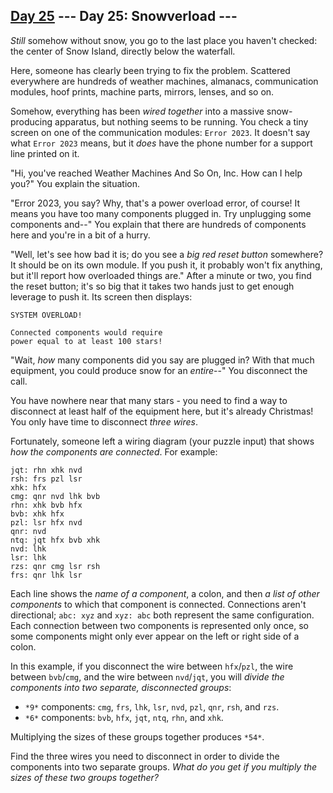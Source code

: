 [Day 25](https://adventofcode.com/2023/day/25) 
 \--- Day 25: Snowverload ---
----------

*Still* somehow without snow, you go to the last place you haven't checked: the center of Snow Island, directly below the waterfall.

Here, someone has clearly been trying to fix the problem. Scattered everywhere are hundreds of weather machines, almanacs, communication modules, hoof prints, machine parts, mirrors, lenses, and so on.

Somehow, everything has been *wired together* into a massive snow-producing apparatus, but nothing seems to be running. You check a tiny screen on one of the communication modules: `Error 2023`. It doesn't say what `Error 2023` means, but it *does* have the phone number for a support line printed on it.

"Hi, you've reached Weather Machines And So On, Inc. How can I help you?" You explain the situation.

"Error 2023, you say? Why, that's a power overload error, of course! It means you have too many components plugged in. Try unplugging some components and--" You explain that there are hundreds of components here and you're in a bit of a hurry.

"Well, let's see how bad it is; do you see a *big red reset button* somewhere? It should be on its own module. If you push it, it probably won't fix anything, but it'll report how overloaded things are." After a minute or two, you find the reset button; it's so big that it takes two hands just to get enough leverage to push it. Its screen then displays:

```
SYSTEM OVERLOAD!

Connected components would require
power equal to at least 100 stars!

```

"Wait, *how* many components did you say are plugged in? With that much equipment, you could produce snow for an *entire*--" You disconnect the call.

You have nowhere near that many stars - you need to find a way to disconnect at least half of the equipment here, but it's already Christmas! You only have time to disconnect *three wires*.

Fortunately, someone left a wiring diagram (your puzzle input) that shows *how the components are connected*. For example:

```
jqt: rhn xhk nvd
rsh: frs pzl lsr
xhk: hfx
cmg: qnr nvd lhk bvb
rhn: xhk bvb hfx
bvb: xhk hfx
pzl: lsr hfx nvd
qnr: nvd
ntq: jqt hfx bvb xhk
nvd: lhk
lsr: lhk
rzs: qnr cmg lsr rsh
frs: qnr lhk lsr

```

Each line shows the *name of a component*, a colon, and then *a list of other components* to which that component is connected. Connections aren't directional; `abc: xyz` and `xyz: abc` both represent the same configuration. Each connection between two components is represented only once, so some components might only ever appear on the left or right side of a colon.

In this example, if you disconnect the wire between `hfx`/`pzl`, the wire between `bvb`/`cmg`, and the wire between `nvd`/`jqt`, you will *divide the components into two separate, disconnected groups*:

* `*9*` components: `cmg`, `frs`, `lhk`, `lsr`, `nvd`, `pzl`, `qnr`, `rsh`, and `rzs`.
* `*6*` components: `bvb`, `hfx`, `jqt`, `ntq`, `rhn`, and `xhk`.

Multiplying the sizes of these groups together produces `*54*`.

Find the three wires you need to disconnect in order to divide the components into two separate groups. *What do you get if you multiply the sizes of these two groups together?*